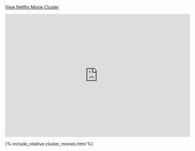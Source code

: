 [View Netflix Movie Cluster](https://alexanderhalpern.github.io/Netflix-Movie-Cluster-HTML/)

<iframe src="https://alexanderhalpern.github.io/Netflix-Movie-Cluster-HTML/" width="600" height="400" frameborder="0" allowfullscreen></iframe>

{% include_relative cluster_movies.html %}
